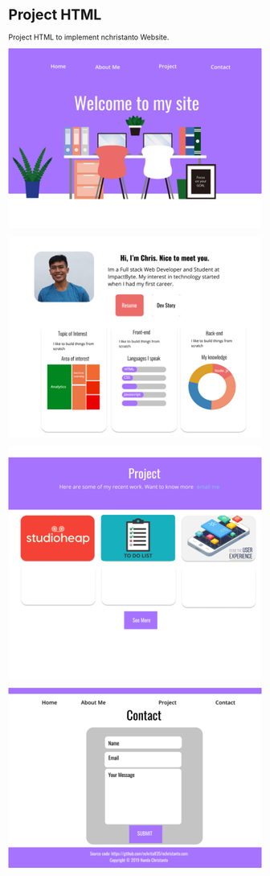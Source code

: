 # Project HTML

Project HTML to implement nchristanto Website.

![Image Name](images/home.png)

![Image Name](images/about-me.png)

![Image Name](images/project.png)

![Image Name](images/contact.png)
